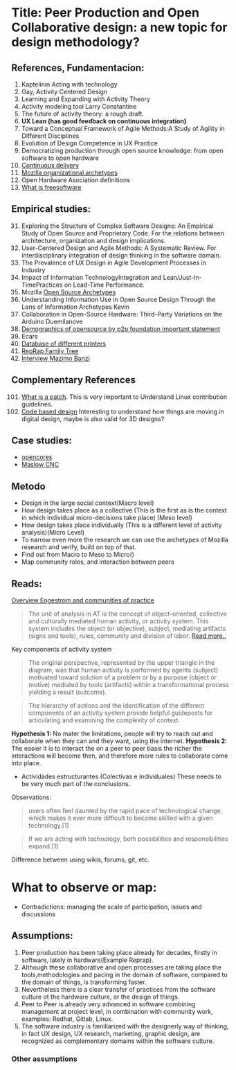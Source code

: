 # Title: Peer Production and Open Collaborative design: a new topic for design methodology?


## References, Fundamentacion:
1. Kaptelinin Acting with technology
2. Gay, Activity Centered Design
3. Learning and Expanding with Activity Theory
4. Activity modeling tool Larry Constantine
5. The future of activity theory: a rough draft.
6. **UX Lean (has good feedback on continuous integration)**
7. Toward a Conceptual Framework of Agile Methods:A Study of Agility in Different Disciplines
8. Evolution of Design Competence in UX Practice
9. Democratizing production through open source knowledge: from open software to open hardware
10. [Continuous delivery](https://en.wikipedia.org/wiki/Continuous_delivery)
11. [Mozilla organizational archetypes](https://docs.google.com/presentation/d/1ujYh0To0cIw7UrZeCnvLZd3WDzy93Hifu7XgVfN_WUs/edit#slide=id.g3ffffa9fe6_0_88)
12. Open Hardware Asociation definitions
13. [What is freesoftware](https://www.gnu.org/philosophy/free-sw.en.html)

## Empirical studies:
31. Exploring the Structure of Complex Software Designs: An Empirical Study of Open Source and Proprietary Code. For the relations between architecture, organization and design implications.
32. User-Centered Design and Agile Methods: A Systematic Review. For interdisciplinary integration of design thinking in the software domain.
33. The Prevalence of UX Design in Agile Development Processes in Industry
34. Impact of Information TechnologyIntegration and Lean/Just-In-TimePractices on Lead-Time Performance.
35. Mozilla [Open Source Archetypes](https://blog.mozilla.org/wp-content/uploads/2018/05/MZOTS_OS_Archetypes_report_ext_scr.pdf)
36. Understanding Information Use in Open Source Design Through the Lens of Information Archetypes
Kevin
37. Collaboration in Open-Source Hardware: Third-Party Variations on the Arduino Duemilanove
38. [Demographics of opensource by p2p foundation important statement](https://blog.p2pfoundation.net/a-study-of-the-ecars-open-source-hardware-community/2011/05/08)
39. Ecars
40. [Database of different printers](https://docs.google.com/spreadsheets/d/1nzoZIZzuM93PNnExO56mQe_wns3hJ8MoWnsS4q-uwY0/edit#gid=0)
41. [RepRap Family Tree](https://reprap.org/wiki/RepRap_Family_Tree)
42. [Interview Mazimo Banzi](https://www.youtube.com/watch?v=pU4eUY-MYo4&ab_channel=WIRED)


## Complementary References
101. [What is a patch](https://softwareengineering.stackexchange.com/questions/138385/what-is-the-differences-between-committing-and-patching). This is very important to Understand Linux contribution guidelines.
102. [Code based design](https://www.youtube.com/watch?v=joMeYedXKoA&feature=youtu.be&utm_campaign=Code+Based+Design%3A+The+Workflow+Revolution+Webinar+-+Oct+2018&utm_source=hs_email&utm_medium=email&utm_content=67166406&_hsenc=p2ANqtz--NWVzwccFGTIwVGP1UEUV5fM-e5YSIo3kQyDiC-FEQ5hMdHm9ulmoL96OAJiOHpDdKoHUuok7CpvmsG8LdvRDj8eq6gw&_hsmi=67166406&ab_channel=UXPin) Interesting to understand how things are moving in digital design, maybe is also valid for 3D designs?


## Case studies:
- [opencores](https://opencores.org/)
- [Maslow CNC]()
## Metodo
- Design in the large social context(Macro level)
- How design takes place as a collective (This is the first as is the context in which individual micro-decisions take place) (Meso level)
- How design takes place individually (This is a different level of activity analysis)(Micro Level)
- To narrow even more the research we can use the archetypes of Mozilla research and verify, build on top of that.
- Find out from Macro to Meso to Micro()
- Map community roles, and interaction between peers

## Reads:
[Overview Engestrom and communities of practice](https://idcharred.wordpress.com/2010/07/09/yrjo-engestrom-%E2%80%98from-communities-of-practice-to-mycorrhizae%E2%80%99/)

> The unit of analysis in AT is the concept of object-oriented, collective and culturally mediated human activity, or activity system. This system includes the object (or objective), subject, mediating artifacts (signs and tools), rules, community and division of labor. [Read more..](https://en.wikipedia.org/wiki/Activity_theory)

Key components of activity system
> The original perspective, represented by the upper triangle in the diagram, was that human activity is performed by agents (subject) motivated toward solution of a problem or by a purpose (object or motive) mediated by tools (artifacts) within a transformational process yielding a result (outcome).

> The hierarchy of actions and the identification of the different components of an activity system provide helpful guideposts for articulating and examining the complexity of context.

**Hypothesis 1:** No mater the limitations, people will try to reach out and collaborate when they can and they want, using the internet.
**Hypothesis 2:** The easier it is to interact the on a peer to peer basis the richer the interactions will become then, and therefore more rules to collaborate come into place.


- Actividades estructurantes (Colectivas e individuales) These needs to be very much part of the conclusions.

Observations:
> users often feel daunted by the rapid pace of technological change, which makes it ever more difficult to become skilled with a given technology.[1]

> If we are acting with technology, both possibilities and responsibilities expand.[1]

Difference between using wikis, forums, git, etc.


# What to observe or map:
- Contradictions: managing the scale of participation, issues and discussions


## Assumptions:

1. Peer production has been taking place already for decades, firstly in software, lately in hardware(Example Reprap).
2. Although these collaborative and open processes are taking place the tools,methodologies and pacing in the domain of software, compared to the domain of things, is transforming faster.
3. Nevertheless there is a clear transfer of practices from the software culture ot the hardware culture, or the design of things.
4. Peer to Peer is already very advanced in software combining management at project level, in combination with community work, examples: Redhat, Gitlab, Linux.
5. The software industry is familiarized with the designerly way of thinking, in fact UX design, UX research, marketing, graphic design, are recognized as complementary domains within the software culture.

### Other assumptions
